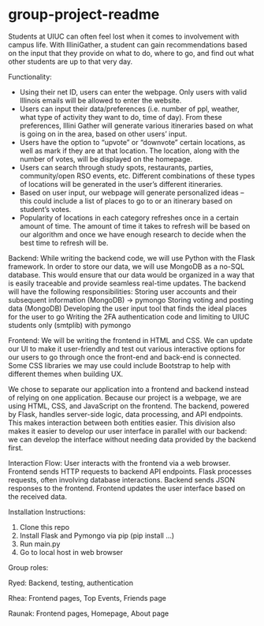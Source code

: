 # group-project-readme
Students at UIUC can often feel lost when it comes to involvement with campus life. With IlliniGather, a student can gain recommendations based on the input that they provide on what to do, where to go, and find out what other students are up to that very day.

Functionality:
- Using their net ID, users can enter the webpage. Only users with valid Illinois emails will be allowed to enter the website. 
- Users can input their data/preferences (i.e. number of ppl, weather, what type of activity they want to do, time of day). From these preferences, Illini Gather will generate various itineraries based on what is going on in the area, based on other users’ input.
- Users have the option to “upvote” or “downvote” certain locations, as well as mark if they are at that location. The location, along with the number of votes, will be displayed on the homepage.
- Users can search through study spots, restaurants, parties, community/open RSO events, etc. Different combinations of these types of locations will be generated in the user’s different itineraries.
- Based on user input, our webpage will generate personalized ideas – this could include a list of places to go to or an itinerary based on student’s votes.
- Popularity of locations in each category refreshes once in a certain amount of time. The amount of time it takes to refresh will be based on our algorithm and once we have enough research to decide when the best time to refresh will be.

Backend: 
While writing the backend code, we will use Python with the Flask framework. In order to store our data, we will use MongoDB as a no-SQL database. This would ensure that our data would be organized in a way that is easily traceable and provide seamless real-time updates.
The backend will have the following responsibilities:
Storing user accounts and their subsequent information (MongoDB) -> pymongo
Storing voting and posting data (MongoDB)
Developing the user input tool that finds the ideal places for the user to go
Writing the 2FA authentication code and limiting to UIUC students only (smtplib) with pymongo


Frontend: We will be writing the frontend in HTML and CSS. We can update our UI to make it user-friendly and test out various interactive options for our users to go through once the front-end and back-end is connected. Some CSS libraries we may use could include Bootstrap to help with different themes when building UX.


We chose to separate our application into a frontend and backend instead of relying on one application. Because our project is a webpage, we are using HTML, CSS, and JavaScript on the frontend. The backend, powered by Flask, handles server-side logic, data processing, and API endpoints. This makes interaction between both entities easier. This division also makes it easier to develop our user interface in parallel with our backend: we can develop the interface without needing data provided by the backend first.

Interaction Flow:
User interacts with the frontend via a web browser.
Frontend sends HTTP requests to backend API endpoints.
Flask processes requests, often involving database interactions.
Backend sends JSON responses to the frontend.
Frontend updates the user interface based on the received data.

Installation Instructions:
1. Clone this repo
2. Install Flask and Pymongo via pip (pip install ...)
3. Run main.py
4. Go to local host in web browser

Group roles:

Ryed: Backend, testing, authentication

Rhea: Frontend pages, Top Events, Friends page

Raunak: Frontend pages, Homepage, About page
